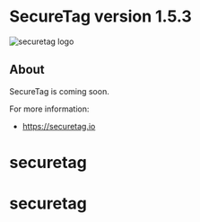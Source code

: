 SecureTag version 1.5.3
===============================

![securetag logo](https://securetag.io/securetag.png)

About
----------------

SecureTag is coming soon.

For more information:

* https://securetag.io

# securetag
# securetag
